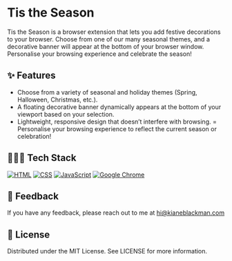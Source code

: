 # Tis the Season
Tis the Season is a browser extension that lets you add festive decorations to your browser. Choose from one of our many seasonal themes, and a decorative banner will appear at the bottom of your browser window. Personalise your browsing experience and celebrate the season!

## ✨ Features

- Choose from a variety of seasonal and holiday themes (Spring, Halloween, Christmas, etc.).
- A floating decorative banner dynamically appears at the bottom of your viewport based on your selection.
- Lightweight, responsive design that doesn’t interfere with browsing.
= Personalise your browsing experience to reflect the current season or celebration!

## 👨🏾‍💻 Tech Stack

[![HTML](https://img.shields.io/badge/HTML-%23E34F26.svg?logo=html5&logoColor=white)](#)
[![CSS](https://img.shields.io/badge/CSS-1572B6?logo=css3&logoColor=fff)](#)
[![JavaScript](https://img.shields.io/badge/JavaScript-F7DF1E?logo=javascript&logoColor=000)](#)
[![Google Chrome](https://img.shields.io/badge/Google%20Chrome%20API-4285F4?logo=GoogleChrome&logoColor=white)](#)

## 💬 Feedback

If you have any feedback, please reach out to me at hi@kianeblackman.com

## 📝 License

Distributed under the MIT License. See LICENSE for more information.
